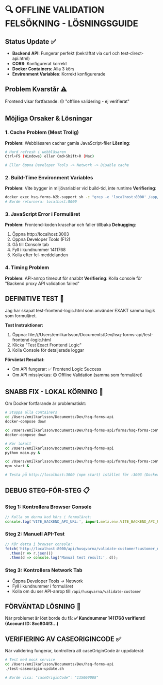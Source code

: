 # 🔍 OFFLINE VALIDATION FELSÖKNING - LÖSNINGSGUIDE

## Status Update ✅
- **Backend API**: Fungerar perfekt (bekräftat via curl och test-direct-api.html)
- **CORS**: Konfigurerat korrekt
- **Docker Containers**: Alla 3 körs
- **Environment Variables**: Korrekt konfigurerade

## Problem Kvarstår ⚠️
Frontend visar fortfarande: 🟡 "offline validering - ej verifierat"

## Möjliga Orsaker & Lösningar

### 1. Cache Problem (Mest Trolig)
**Problem**: Webbläsaren cachar gamla JavaScript-filer
**Lösning**: 
```bash
# Hard refresh i webbläsaren
Ctrl+F5 (Windows) eller Cmd+Shift+R (Mac)

# Eller öppna Developer Tools -> Network -> Disable cache
```

### 2. Build-Time Environment Variables
**Problem**: Vite bygger in miljövariabler vid build-tid, inte runtime
**Verifiering**: 
```bash
docker exec hsq-forms-b2b-support sh -c "grep -o 'localhost:8000' /app/dist/assets/index-*.js"
# Borde returnera: localhost:8000
```

### 3. JavaScript Error i Formuläret
**Problem**: Frontend-koden kraschar och faller tillbaka
**Debugging**:
1. Öppna http://localhost:3003
2. Öppna Developer Tools (F12)
3. Gå till Console tab
4. Fyll i kundnummer 1411768
5. Kolla efter fel-meddelanden

### 4. Timing Problem
**Problem**: API-anrop timeout för snabbt
**Verifiering**: Kolla console för "Backend proxy API validation failed"

## DEFINITIVE TEST 🧪

Jag har skapat test-frontend-logic.html som använder EXAKT samma logik som formuläret.

**Test Instruktioner:**
1. Öppna: file:///Users/emilkarlsson/Documents/Dev/hsq-forms-api/test-frontend-logic.html
2. Klicka "Test Exact Frontend Logic"
3. Kolla Console för detaljerade loggar

**Förväntat Resultat:**
- Om API fungerar: ✅ Frontend Logic Success
- Om API misslyckas: 🟡 Offline Validation (samma som formuläret)

## SNABB FIX - LOKAL KÖRNING 🔧

Om Docker fortfarande är problematiskt:

```bash
# Stoppa alla containers
cd /Users/emilkarlsson/Documents/Dev/hsq-forms-api
docker-compose down

cd /Users/emilkarlsson/Documents/Dev/hsq-forms-api/forms/hsq-forms-container-b2b-support
docker-compose down

# Kör lokalt
cd /Users/emilkarlsson/Documents/Dev/hsq-forms-api
python main.py &

cd /Users/emilkarlsson/Documents/Dev/hsq-forms-api/forms/hsq-forms-container-b2b-support
npm start &

# Testa på http://localhost:3000 (npm start) istället för :3003 (Docker)
```

## DEBUG STEG-FÖR-STEG 📋

### Steg 1: Kontrollera Browser Console
```javascript
// Kolla om denna kod körs i formuläret:
console.log('VITE_BACKEND_API_URL:', import.meta.env.VITE_BACKEND_API_URL);
```

### Steg 2: Manuell API-Test
```javascript
// Kör detta i browser console:
fetch('http://localhost:8000/api/husqvarna/validate-customer?customer_number=1411768&customer_code=DOJ')
  .then(r => r.json())
  .then(d => console.log('Manual test result:', d));
```

### Steg 3: Kontrollera Network Tab
- Öppna Developer Tools -> Network
- Fyll i kundnummer i formuläret
- Kolla om du ser API-anrop till `/api/husqvarna/validate-customer`

## FÖRVÄNTAD LÖSNING 🎯

När problemet är löst borde du få:
**✅ Kundnummer 1411768 verifierat! (Account ID: 8cc804f3...)**

## VERIFIERING AV CASEORIGINCODE ✅

När validering fungerar, kontrollera att caseOriginCode är uppdaterat:
```bash
# Test med mock service
cd /Users/emilkarlsson/Documents/Dev/hsq-forms-api
./test-caseorigin-update.sh

# Borde visa: "caseOriginCode": "115000008"
```
